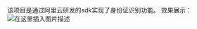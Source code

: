 该项目是通过阿里云研发的sdk实现了身份证识别功能。
效果展示：
![在这里插入图片描述](https://img-blog.csdnimg.cn/20200518161346564.png?x-oss-process=image/watermark,type_ZmFuZ3poZW5naGVpdGk,shadow_10,text_aHR0cHM6Ly9ibG9nLmNzZG4ubmV0L3FxXzQ0ODY3MzQw,size_16,color_FFFFFF,t_70)
